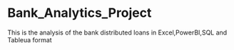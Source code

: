 # Bank_Analytics_Project
This is the analysis of the bank distributed loans in Excel,PowerBI,SQL and Tableua format

